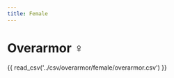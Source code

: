 ```yaml
---
title: Female
---
```


# Overarmor :female_sign:

{{ read_csv('../csv/overarmor/female/overarmor.csv') }}
